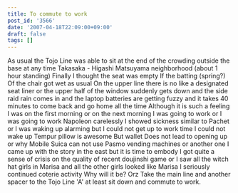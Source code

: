 ```yaml
---
title: To commute to work
post_id: '3566'
date: '2007-04-18T22:09:00+09:00'
draft: false
tags: []
---
```


As usual the Tojo Line was able to sit at the end of the crowding outside the base at any time Takasaka - Higashi Matsuyama neighborhood (about 1 hour standing) Finally I thought the seat was empty If the batting (spring?) Of the chair got wet as usual On the upper line there is no like a designated seat liner or the upper half of the window suddenly gets down and the side raid rain comes in and the laptop batteries are getting fuzzy and it takes 40 minutes to come back and go home all the time Although it is such a feeling I was on the first morning or on the next morning I was going to work or I was going to work Napoleon carelessly I showed sickness similar to Pachet or I was waking up alarming but I could not get up to work time I could not wake up Tempur pillow is awesome But wallet Does not lead to opening up or why Mobile Suica can not use Pasmo vending machines or another one I came up with the story in the east but it is time to embody I got quite a sense of crisis on the quality of recent doujinshi game or I saw all the witch hat girls in Marisa and all the other girls looked like Marisa I seriously continued coterie activity Why will it be? Orz Take the main line and another spacer to the Tojo Line 'A' at least sit down and commute to work.